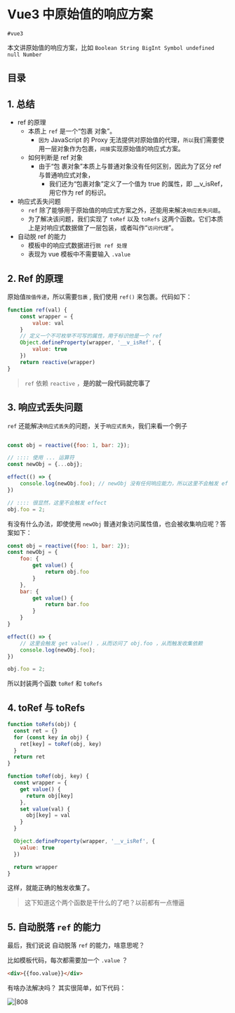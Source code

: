 
# Vue3 中原始值的响应方案

`#vue3` 

本文讲原始值的响应方案，比如 `Boolean String BigInt Symbol undefined null Number`


## 目录
<!-- toc -->
 ## 1. 总结 

- ref 的原理
	- 本质上 `ref` 是一个“包裹 对象”。
		- `因为` JavaScript 的 Proxy 无法提供对原始值的代理，`所以`我们需要使用一层对象作为包裹，`间接`实现原始值的响应式方案。
	- 如何判断是 ref 对象
		- 由于“包 裹对象”本质上与普通对象没有任何区别，因此为了区分 ref 与普通响应式对象，
			- 我们还为“包裹对象”定义了一个值为 true 的属性，即 __v_isRef，用它作为 ref 的标识。
- 响应式丢失问题
	- `ref` 除了能够用于原始值的响应式方案之外，还能用来解决`响应丢失问题`。
	- 为了解决该问题，我们实现了 `toRef` 以及 `toRefs` 这两个函数。它们本质上是对响应式数据做了一层包装，或者叫作“`访问代理`”。
- 自动脱 ref 的能力
	- 模板中的响应式数据进行`脱 ref 处理`
	- 表现为 vue 模板中不需要输入 `.value`

## 2. Ref 的原理

原始值`按值传递`，所以需要`包裹` , 我们使用 `ref()` 来包裹。代码如下：

```javascript hl:9
function ref(val) {
    const wrapper = {
        value: val
    }
    // 定义一个不可枚举不可写的属性，用于标识他是一个 ref
    Object.defineProperty(wrapper, '__v_isRef', {
        value: true
    })
    return reactive(wrapper)
}

```

> `ref` 依赖 `reactive` ，**是的就一段代码就完事了**

## 3. 响应式丢失问题

`ref` 还能解决`响应式丢失`的问题，关于`响应式丢失`，我们来看一个例子

```javascript hl:4,11

const obj = reactive({foo: 1, bar: 2});

// :::: 使用 ... 运算符
const newObj = {...obj}; 

effect(() => {
    console.log(newObj.foo); // newObj 没有任何响应能力，所以这里不会触发 effect
})

// :::: 很显然，这里不会触发 effect 
obj.foo = 2; 
```

有没有什么办法，即使使用 `newObj` 普通对象访问属性值，也会被收集响应呢？答案如下：

```javascript hl:4,9
const obj = reactive({foo: 1, bar: 2});
const newObj = {
    foo: {
        get value() {
            return obj.foo
        }
    },
    bar: {
        get value() {
            return bar.foo
        }
    }
}

effect(() => {
    // 这里会触发 get value() ，从而访问了 obj.foo ，从而触发收集依赖
    console.log(newObj.foo); 
})

obj.foo = 2;
```

所以封装两个函数 `toRef` 和 `toRefs` 

## 4. toRef 与 toRefs

```javascript hl:12,4
function toRefs(obj) {
  const ret = {}
  for (const key in obj) {
    ret[key] = toRef(obj, key)
  }
  return ret
}

function toRef(obj, key) {
  const wrapper = {
    get value() {
      return obj[key]
    },
    set value(val) {
      obj[key] = val
    }
  }

  Object.defineProperty(wrapper, '__v_isRef', {
    value: true
  })

  return wrapper
}
```

这样，就能正确的触发收集了。

>  这下知道这个两个函数是干什么的了吧？以前都有一点懵逼

## 5. 自动脱落 `ref` 的能力

最后，我们说说 自动脱落 `ref` 的能力，啥意思呢？

比如模板代码，每次都需要加一个 `.value` ？

```html
<div>{{foo.value}}</div>

```

有啥办法解决吗？ 其实很简单，如下代码：

![|808](https://832-1310531898.cos.ap-beijing.myqcloud.com/4a689b99b8f3b3e902890b4f5a93765a.png)

